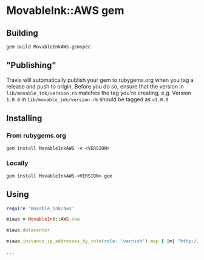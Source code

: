 # MovableInk::AWS gem

## Building

`gem build MovableInkAWS.gemspec`

## "Publishing"

Travis will automatically publish your gem to rubygems.org when you tag a release and push to origin.
Before you do so, ensure that the version in `lib/movable_ink/version.rb` matches the tag you're creating,
e.g. Version `1.0.0` in `lib/movable_ink/version.rb` should be tagged as `v1.0.0`

## Installing

### From rubygems.org

`gem install MovableInkAWS -v <VERSION>`

### Locally

`gem install MovableInkAWS-<VERSION>.gem`

## Using

```ruby
require 'movable_ink/aws'

miaws = MovableInk::AWS.new

miaws.datacenter

miaws.instance_ip_addresses_by_role(role: 'varnish').map { |m| "http://#{m}:8080" }

...
```
